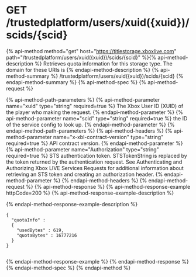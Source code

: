 # GET /trustedplatform/users/xuid({xuid})/scids/{scid}

{% api-method method="get" host="https://titlestorage.xboxlive.com" path="/trustedplatform/users/xuid({xuid})/scids/{scid}" %}{% api-method-description %}
Retrieves quota information for this storage type. The domain for these URIs is 
{% endapi-method-description %}
{% api-method-summary %}
/trustedplatform/users/xuid({xuid})/scids/{scid}
{% endapi-method-summary %}
{% api-method-spec %}
{% api-method-request %}

{% api-method-path-parameters %}
{% api-method-parameter name="xuid" type="string" required=true %}
The Xbox User ID (XUID) of the player who making the request.
{% endapi-method-parameter %}
{% api-method-parameter name="scid" type="string" required=true %}
the ID of the service config to look up.
{% endapi-method-parameter %}
{% endapi-method-path-parameters %}
{% api-method-headers %}
{% api-method-parameter name="x-xbl-contract-version" type="string" required=true %}
API contract version.
{% endapi-method-parameter %}
{% api-method-parameter name="Authorization" type="string" required=true %}
STS authentication token. STSTokenString is replaced by the token returned by the authentication request. See Authenticating and Authorizing Xbox LIVE Services Requests for additional information about retrieving an STS token and creating an authorization header.
{% endapi-method-parameter %}
{% endapi-method-headers %}
{% endapi-method-request %}
{% api-method-response %}
{% api-method-response-example httpCode=200 %}
{% api-method-response-example-description %}

{% endapi-method-response-example-description %}

```text
{
  "quotaInfo" :
  {
    "usedBytes" : 619,
    "quotaBytes" : 16777216
  }
}
         
```
{% endapi-method-response-example %}
{% endapi-method-response %}
{% endapi-method-spec %}
{% endapi-method %}
